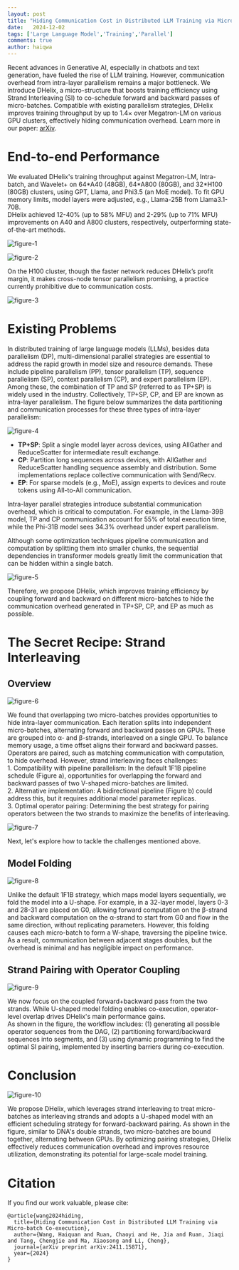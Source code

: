 ```yaml
---
layout: post
title: "Hiding Communication Cost in Distributed LLM Training via Micro-batch Co-execution"
date:   2024-12-02
tags: ['Large Language Model','Training','Parallel']
comments: true
author: haiqwa
---
```


Recent advances in Generative AI, especially in chatbots and text generation, have fueled the rise of LLM training. However, communication overhead from intra-layer parallelism remains a major bottleneck. We introduce DHelix, a micro-structure that boosts training efficiency using Strand Interleaving (SI) to co-schedule forward and backward passes of micro-batches. Compatible with existing parallelism strategies, DHelix improves training throughput by up to 1.4× over Megatron-LM on various GPU clusters, effectively hiding communication overhead. Learn more in our paper: [arXiv](https://arxiv.org/pdf/2411.15871).

# End-to-end Performance

We evaluated DHelix's training throughput against Megatron-LM, Intra-batch, and Wavelet+ on 64\*A40 (48GB), 64\*A800 (80GB), and 32\*H100 (80GB) clusters, using GPT, Llama, and Phi3.5 (an MoE model). To fit GPU memory limits, model layers were adjusted, e.g., Llama-25B from Llama3.1-70B.  
DHelix achieved 12-40% (up to 58% MFU) and 2-29% (up to 71% MFU) improvements on A40 and A800 clusters, respectively, outperforming state-of-the-art methods.  
<!-- <div align="center">  -->

![figure-1](https://raw.githubusercontent.com/haiqwa/haiqwa.github.io/master/images/dhelix/figure-1.png)

![figure-2](https://raw.githubusercontent.com/haiqwa/haiqwa.github.io/master/images/dhelix/figure-2.png)

<!-- </div> -->
On the H100 cluster, though the faster network reduces DHelix’s profit margin, it makes cross-node tensor parallelism promising, a practice currently prohibitive due to communication costs. 
<!-- <div align="center">  -->

![figure-3](https://raw.githubusercontent.com/haiqwa/haiqwa.github.io/master/images/dhelix/figure-3.png)
<!-- </div> -->


# Existing Problems

In distributed training of large language models (LLMs), besides data parallelism (DP), multi-dimensional parallel strategies are essential to address the rapid growth in model size and resource demands. These include pipeline parallelism (PP), tensor parallelism (TP), sequence parallelism (SP), context parallelism (CP), and expert parallelism (EP). Among these, the combination of TP and SP (referred to as TP+SP) is widely used in the industry. Collectively, TP+SP, CP, and EP are known as intra-layer parallelism. The figure below summarizes the data partitioning and communication processes for these three types of intra-layer parallelism:  
<!-- <div align="center">  -->

![figure-4](https://raw.githubusercontent.com/haiqwa/haiqwa.github.io/master/images/dhelix/figure-4.png)
<!-- </div> -->
* **TP+SP**: Split a single model layer across devices, using AllGather and ReduceScatter for intermediate result exchange.  
* **CP**: Partition long sequences across devices, with AllGather and ReduceScatter handling sequence assembly and distribution. Some implementations replace collective communication with Send/Recv.  
* **EP**: For sparse models (e.g., MoE), assign experts to devices and route tokens using All-to-All communication.

Intra-layer parallel strategies introduce substantial communication overhead, which is critical to computation. For example, in the Llama-39B model, TP and CP communication account for 55% of total execution time, while the Phi-31B model sees 34.3% overhead under expert parallelism.  

Although some optimization techniques pipeline communication and computation by splitting them into smaller chunks, the sequential dependencies in transformer models greatly limit the communication that can be hidden within a single batch.
<!-- <div align="center">  -->

![figure-5](https://raw.githubusercontent.com/haiqwa/haiqwa.github.io/master/images/dhelix/figure-5.png)
<!-- </div> -->

Therefore, we propose DHelix, which improves training efficiency by coupling forward and backward  on different micro-batches to hide the communication overhead generated in TP+SP, CP, and EP as much as possible.

# The Secret Recipe: Strand Interleaving

## Overview
<!-- <div align="center">  -->

![figure-6](https://raw.githubusercontent.com/haiqwa/haiqwa.github.io/master/images/dhelix/figure-6.png)
<!-- </div> -->
We found that overlapping two micro-batches provides opportunities to hide intra-layer communication. Each iteration splits into independent micro-batches, alternating forward and backward passes on GPUs. These are grouped into α- and β-strands, interleaved on a single GPU. To balance memory usage, a time offset aligns their forward and backward passes. Operators are paired, such as matching communication with computation, to hide overhead. However, strand interleaving faces challenges:  
1\. Compatibility with pipeline parallelism: In the default 1F1B pipeline schedule (Figure a), opportunities for overlapping the forward and backward passes of two V-shaped micro-batches are limited.    
2\. Alternative implementation: A bidirectional pipeline (Figure b) could address this, but it requires additional model parameter replicas.    
3\. Optimal operator pairing: Determining the best strategy for pairing operators between the two strands to maximize the benefits of interleaving.  
<!-- <div align="center">  -->

![figure-7](https://raw.githubusercontent.com/haiqwa/haiqwa.github.io/master/images/dhelix/figure-7.png)
<!-- </div> -->
Next, let's explore how to tackle the challenges mentioned above.

## Model Folding
<!-- <div align="center">  -->

![figure-8](https://raw.githubusercontent.com/haiqwa/haiqwa.github.io/master/images/dhelix/figure-8.png)
<!-- </div> -->
Unlike the default 1F1B strategy, which maps model layers sequentially, we fold the model into a U-shape. For example, in a 32-layer model, layers 0-3 and 28-31 are placed on G0, allowing forward computation on the β-strand and backward computation on the α-strand to start from G0 and flow in the same direction, without replicating parameters. However, this folding causes each micro-batch to form a W-shape, traversing the pipeline twice.  
As a result, communication between adjacent stages doubles, but the overhead is minimal and has negligible impact on performance.

## Strand Pairing with Operator Coupling 
<!-- <div align="center">  -->

![figure-9](https://raw.githubusercontent.com/haiqwa/haiqwa.github.io/master/images/dhelix/figure-9.png)
<!-- </div> -->

We now focus on the coupled forward+backward pass from the two strands. While U-shaped model folding enables co-execution, operator-level overlap drives DHelix's main performance gains.  
As shown in the figure, the workflow includes: (1) generating all possible operator sequences from the DAG, (2) partitioning forward/backward sequences into segments, and (3) using dynamic programming to find the optimal SI pairing, implemented by inserting barriers during co-execution.

# Conclusion
<!-- <div align="center">  -->

![figure-10](https://raw.githubusercontent.com/haiqwa/haiqwa.github.io/master/images/dhelix/figure-10.png)
<!-- </div> -->

We propose DHelix, which leverages strand interleaving to treat micro-batches as interleaving strands and adopts a U-shaped model with an efficient scheduling strategy for forward-backward pairing. As shown in the figure, similar to DNA's double strands, two micro-batches are bound together, alternating between GPUs. By optimizing pairing strategies, DHelix effectively reduces communication overhead and improves resource utilization, demonstrating its potential for large-scale model training.  


# Citation
If you find our work valuable, please cite:

```
@article{wang2024hiding,
  title={Hiding Communication Cost in Distributed LLM Training via Micro-batch Co-execution},
  author={Wang, Haiquan and Ruan, Chaoyi and He, Jia and Ruan, Jiaqi and Tang, Chengjie and Ma, Xiaosong and Li, Cheng},
  journal={arXiv preprint arXiv:2411.15871},
  year={2024}
}
```







